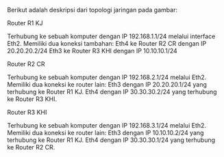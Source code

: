 Berikut adalah deskripsi dari topologi jaringan pada gambar:

Router R1 KJ 

Terhubung ke sebuah komputer dengan IP 192.168.1.1/24 melalui interface Eth2.
Memiliki dua koneksi tambahan:
Eth4 ke Router R2 CR dengan IP 20.20.20.2/24
Eth3 ke Router R3 KHI dengan IP 10.10.10.1/24

Router R2 CR

Terhubung ke sebuah komputer dengan IP 192.168.2.1/24 melalui Eth2.
Memiliki dua koneksi ke router lain:
Eth3 dengan IP 20.20.20.1/24 yang terhubung ke Router R1 KJ.
Eth4 dengan IP 30.30.30.2/24 yang terhubung ke Router R3 KHI.

Router R3 KHI 

Terhubung ke sebuah komputer dengan IP 192.168.3.1/24 melalui Eth2.
Memiliki dua koneksi ke router lain:
Eth3 dengan IP 10.10.10.2/24 yang terhubung ke Router R1 KJ.
Eth4 dengan IP 30.30.30.1/24 yang terhubung ke Router R2 CR.
